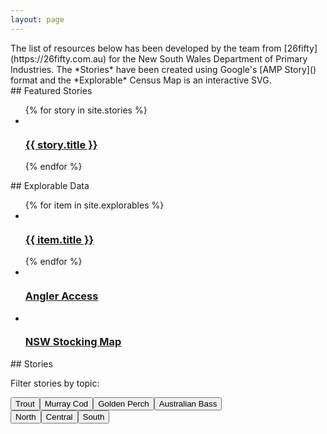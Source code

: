 ```yaml
---
layout: page
---
```

<section class="cards" markdown="1">
  The list of resources below has been developed by the team from [26fifty](https://26fifty.com.au) for the New South Wales Department of Primary Industries. The *Stories* have been created using Google's [AMP Story]() format and the *Explorable* Census Map is an interactive SVG.   
</section>

<section class="cards" markdown="1">
## Featured Stories

<ul >
{% for story in site.stories %}
  <li class="card">
    <div class="img">
      <img src="{{ story.slug | relative }}/poster-square.jpg" alt="">
    </div>
    <div class="text">
        <h3><a href="{{ site.baseurl }}{{ story.url }}">{{ story.title }}</a></h3>
    </div>
  </li>
  {% endfor %}
</ul>
</section>

<section  class="cards" markdown="1">
## Explorable Data
<ul>
  {% for item in site.explorables %}
  <li class="card">
    <div class="img">
      <img src="{{ site.baseurl }}/assets/fisheries/regions-poster-square.jpg" alt="">
    </div>
    <div class="text">
        <h3><a href="{{ site.baseurl }}{{ item.url }}">{{ item.title }}</a></h3>
    </div>
  </li>
  {% endfor %}

  <li class="card">
    <div class="img">
      <img src="{{ site.baseurl }}/assets/fisheries/angler-poster-square.jpg" alt="">
    </div>
    <div class="text">
        <h3><a href="https://www.angleraccessdev.dpi.nsw.gov.au/">Angler Access</a></h3>
    </div>
  </li>


  <li class="card">
    <div class="img">
      <img src="{{ site.baseurl }}/assets/fisheries/stocking-poster-square.jpg" alt="">
    </div>
    <div class="text">
        <h3><a href="https://www.dpi.nsw.gov.au/fishing/recreational/resources/stocking">NSW Stocking Map</a></h3>
    </div>
  </li>
</ul>

<!-- <iframe src="monitoring-overview/index.html" style="min-height:600px;min-width:48%;"></iframe>
<iframe src="report-cards/index.html" style="min-height:600px;min-width:48%;"></iframe> -->
</section>


<section  class="cards" markdown="1">
## Stories

Filter stories by topic:
<div class="fish-group">
<button>Trout</button><button>Murray Cod</button><button>Golden Perch</button><button>Australian Bass</button>
</div>

<div class="region-group">
<button>North</button><button>Central</button><button>South</button>
</div>
</section>
